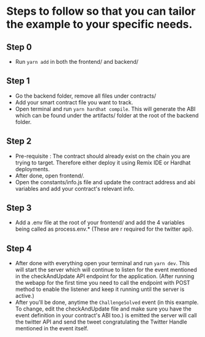 # Steps to follow so that you can tailor the example to your specific needs.

## Step 0

- Run `yarn add` in both the frontend/ and backend/

## Step 1

- Go the backend folder, remove all files under contracts/
- Add your smart contract file you want to track.
- Open terminal and run `yarn hardhat compile`. This will generate the ABI which can be found under the artifacts/ folder at the root of the backend folder.

## Step 2

- Pre-requisite : The contract should already exist on the chain you are trying to target. Therefore either deploy it using Remix IDE or Hardhat deployments.
- After done, open frontend/.
- Open the constants/info.js file and update the contract address and abi variables and add your contract's relevant info.

## Step 3

- Add a .env file at the root of your frontend/ and add the 4 variables being called as process.env.\* (These are r required for the twitter api).

## Step 4

- After done with everything open your terminal and run `yarn dev`. This will start the server which will continue to listen for the event mentioned in the checkAndUpdate API endpoint for the application. (After running the webapp for the first time you need to call the endpoint with POST method to enable the listener and keep it running until the server is active.)
- After you'll be done, anytime the `ChallengeSolved` event (in this example. To change, edit the checkAndUpdate file and make sure you have the event definition in your contract's ABI too.) is emitted the server will call the twitter API and send the tweet congratulating the Twitter Handle mentioned in the event itself.
